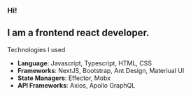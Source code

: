 ### Hi!

I am a frontend **react** developer.
---
Technologies I used
- **Language**: Javascript, Typescript, HTML, CSS
- **Frameworks**: NextJS, Bootstrap, Ant Design, Materiual UI
- **State Managers**: Effector, Mobx
- **API Frameworks**: Axios, Apollo GraphQL


